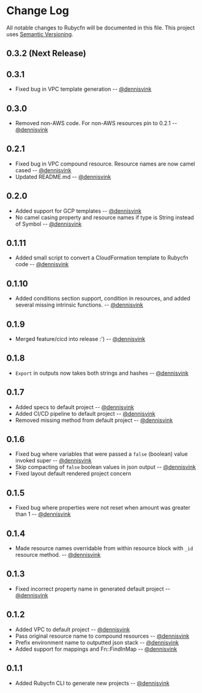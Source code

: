 # Change Log
All notable changes to Rubycfn will be documented in this file.
This project uses [Semantic Versioning](http://semver.org/).

## 0.3.2 (Next Release)

## 0.3.1
  * Fixed bug in VPC template generation -- [@dennisvink][@dennisvink]

## 0.3.0
  * Removed non-AWS code. For non-AWS resources pin to 0.2.1 -- [@dennisvink][@dennisvink]
 
## 0.2.1
  * Fixed bug in VPC compound resource. Resource names are now camel cased -- [@dennisvink][@dennisvink]
  * Updated README.md -- [@dennisvink][@dennisvink]

## 0.2.0
  * Added support for GCP templates -- [@dennisvink][@dennisvink]
  * No camel casing property and resource names if type is String instead of Symbol -- [@dennisvink][@dennisvink]

## 0.1.11
  * Added small script to convert a CloudFormation template to Rubycfn code -- [@dennisvink][@dennisvink]

## 0.1.10
  * Added conditions section support, condition in resources, and added several missing intrinsic functions. -- [@dennisvink][@dennisvink]

## 0.1.9
  * Merged feature/cicd into release :') -- [@dennisvink][@dennisvink]

## 0.1.8
  * `Export` in outputs now takes both strings and hashes -- [@dennisvink][@dennisvink]

## 0.1.7
  * Added specs to default project -- [@dennisvink][@dennisvink]
  * Added CI/CD pipeline to default project -- [@dennisvink][@dennisvink]
  * Removed missing method from default project -- [@dennisvink][@dennisvink]

## 0.1.6
  * Fixed bug where variables that were passed a `false` (boolean) value invoked super -- [@dennisvink][@dennisvink]
  * Skip compacting of `false` boolean values in json output -- [@dennisvink][@dennisvink]
  * Fixed layout default rendered project concern
 
## 0.1.5
  * Fixed bug where properties were not reset when amount was greater than 1 -- [@dennisvink][@dennisvink]

## 0.1.4 
  * Made resource names overridable from within resource block with `_id` resource method. -- [@dennisvink][@dennisvink]

## 0.1.3
  * Fixed incorrect property name in generated default project -- [@dennisvink][@dennisvink]

## 0.1.2
  * Added VPC to default project -- [@dennisvink][@dennisvink]
  * Pass original resource name to compound resources -- [@dennisvink][@dennisvink]
  * Prefix environment name to outputted json stack -- [@dennisvink][@dennisvink]
  * Added support for mappings and Fn::FindInMap -- [@dennisvink][@dennisvink]

## 0.1.1
  * Added Rubycfn CLI to generate new projects -- [@dennisvink][@dennisvink]

[@dennisvink]: https://github.com/dennisvink

